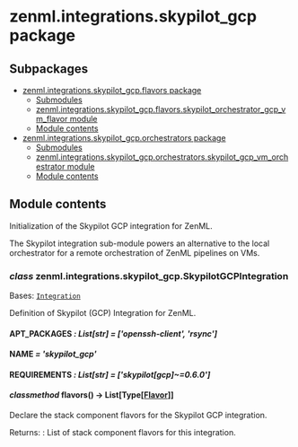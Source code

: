 # zenml.integrations.skypilot_gcp package

## Subpackages

* [zenml.integrations.skypilot_gcp.flavors package](zenml.integrations.skypilot_gcp.flavors.md)
  * [Submodules](zenml.integrations.skypilot_gcp.flavors.md#submodules)
  * [zenml.integrations.skypilot_gcp.flavors.skypilot_orchestrator_gcp_vm_flavor module](zenml.integrations.skypilot_gcp.flavors.md#zenml-integrations-skypilot-gcp-flavors-skypilot-orchestrator-gcp-vm-flavor-module)
  * [Module contents](zenml.integrations.skypilot_gcp.flavors.md#module-contents)
* [zenml.integrations.skypilot_gcp.orchestrators package](zenml.integrations.skypilot_gcp.orchestrators.md)
  * [Submodules](zenml.integrations.skypilot_gcp.orchestrators.md#submodules)
  * [zenml.integrations.skypilot_gcp.orchestrators.skypilot_gcp_vm_orchestrator module](zenml.integrations.skypilot_gcp.orchestrators.md#zenml-integrations-skypilot-gcp-orchestrators-skypilot-gcp-vm-orchestrator-module)
  * [Module contents](zenml.integrations.skypilot_gcp.orchestrators.md#module-contents)

## Module contents

Initialization of the Skypilot GCP integration for ZenML.

The Skypilot integration sub-module powers an alternative to the local
orchestrator for a remote orchestration of ZenML pipelines on VMs.

### *class* zenml.integrations.skypilot_gcp.SkypilotGCPIntegration

Bases: [`Integration`](zenml.integrations.md#zenml.integrations.integration.Integration)

Definition of Skypilot (GCP) Integration for ZenML.

#### APT_PACKAGES *: List[str]* *= ['openssh-client', 'rsync']*

#### NAME *= 'skypilot_gcp'*

#### REQUIREMENTS *: List[str]* *= ['skypilot[gcp]~=0.6.0']*

#### *classmethod* flavors() → List[Type[[Flavor](zenml.stack.md#zenml.stack.flavor.Flavor)]]

Declare the stack component flavors for the Skypilot GCP integration.

Returns:
: List of stack component flavors for this integration.
